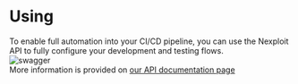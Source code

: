 # Using
To enable full automation into your CI/CD pipeline, you can use the Nexploit API to fully configure your development and testing flows.\
![swagger](media/swagger.png ':size=25%')\
More information is provided on [our API documentation page](https://nexploit.app/api/v1/docs/)
